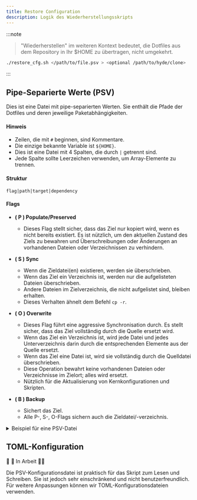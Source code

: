 ```yaml
---
title: Restore Configuration
description: Logik des Wiederherstellungsskripts
---
```


:::note

> "Wiederherstellen" im weiteren Kontext bedeutet, die Dotfiles aus dem Repository in Ihr $HOME zu übertragen, nicht umgekehrt.

```sh
./restore_cfg.sh </path/to/file.psv > <optional /path/to/hyde/clone>
```

:::

## Pipe-Separierte Werte (PSV)

Dies ist eine Datei mit pipe-separierten Werten. Sie enthält die Pfade der Dotfiles und deren jeweilige Paketabhängigkeiten.

#### Hinweis

- Zeilen, die mit `#` beginnen, sind Kommentare.
- Die einzige bekannte Variable ist `${HOME}`.
- Dies ist eine Datei mit 4 Spalten, die durch `|` getrennt sind.
- Jede Spalte sollte Leerzeichen verwenden, um Array-Elemente zu trennen.

#### Struktur

```shell
flag|path|target|dependency
```

#### Flags

- **( P ) Populate/Preserved**

  - Dieses Flag stellt sicher, dass das Ziel nur kopiert wird, wenn es nicht bereits existiert. Es ist nützlich, um den aktuellen Zustand des Ziels zu bewahren und Überschreibungen oder Änderungen an vorhandenen Dateien oder Verzeichnissen zu verhindern.

- **( S ) Sync**

  - Wenn die Zieldatei(en) existieren, werden sie überschrieben.
  - Wenn das Ziel ein Verzeichnis ist, werden nur die aufgelisteten Dateien überschrieben.
  - Andere Dateien im Zielverzeichnis, die nicht aufgelistet sind, bleiben erhalten.
  - Dieses Verhalten ähnelt dem Befehl `cp -r`.

- **( O ) Overwrite**

  - Dieses Flag führt eine aggressive Synchronisation durch. Es stellt sicher, dass das Ziel vollständig durch die Quelle ersetzt wird.
  - Wenn das Ziel ein Verzeichnis ist, wird jede Datei und jedes Unterverzeichnis darin durch die entsprechenden Elemente aus der Quelle ersetzt.
  - Wenn das Ziel eine Datei ist, wird sie vollständig durch die Quelldatei überschrieben.
  - Diese Operation bewahrt keine vorhandenen Dateien oder Verzeichnisse im Zielort; alles wird ersetzt.
  - Nützlich für die Aktualisierung von Kernkonfigurationen und Skripten.

- **( B ) Backup**
  - Sichert das Ziel.
  - Alle P-, S-, O-Flags sichern auch die Zieldatei/-verzeichnis.

<details>
<summary>Beispiel für eine PSV-Datei</summary>

```shell
 Hyde-Kerndateien 
P|${HOME}/.config/hyde|config.toml|hyprland
P|${HOME}/.config/hypr|hyde.conf animations.conf windowrules.conf keybindings.conf userprefs.conf monitors.conf|hyprland
P|${HOME}/.config/hypr|nvidia.conf|hyprland nvidia-utils
P|${HOME}/.config/hypr/themes|theme.conf wallbash.conf colors.conf|hyprland
P|${HOME}/.local/state|hyde|hyprland

S|${HOME}/.config/hypr|hyprland.conf|hyprland
S|${HOME}/.local|bin|hyprland
S|${HOME}/.config|gtk-3.0|nwg-look
S|${HOME}/.config|nwg-look|nwg-look
S|${HOME}/.config|xsettingsd|nwg-look
S|${HOME}|.gtkrc-2.0|nwg-look
S|${HOME}/.config|Kvantum|kvantum
S|${HOME}/.config|qt5ct|qt5ct
S|${HOME}/.config|qt6ct|qt6ct
S|${HOME}/.config/hyde|wallbash|hyprland
S|${HOME}/.config/hypr|animations|hyprland

O|${HOME}/.local/share|hyde|hyprland
O|${HOME}/.local/lib|hyde|hyprland

 Editor 
P|${HOME}/.config/Code - OSS/User|settings.json|code
P|${HOME}/.config/Code/User|settings.json|visual-studio-code-bin
P|${HOME}/.config/VSCodium/User|settings.json|vscodium-bin

 Bar 
P|${HOME}/.config/waybar|config.ctl|waybar
S|${HOME}/.config/waybar|modules config.jsonc theme.css style.css|waybar

 Terminal 
P|${HOME}/.config|lsd|lsd
S|${HOME}/.config|fastfetch|fastfetch
S|${HOME}/.config/kitty|hyde.conf theme.conf|kitty
P|${HOME}/.config/kitty|kitty.conf|kitty

 Shell 
P|${HOME}/.config|fish|fish
P|${HOME}|.zshrc .hyde.zshrc .p10k.zsh|zsh zsh-theme-powerlevel10k pokego-bin
S|${HOME}|.zshenv|zsh zsh-theme-powerlevel10k

 Dateiexplorer 
P|${HOME}/.local/state|dolphinstaterc|dolphin
P|${HOME}/.config|baloofilerc|dolphin
S|${HOME}/.config/menus|applications.menu|dolphin
S|${HOME}/.config|dolphinrc|dolphin
S|${HOME}/.config|kdeglobals|dolphin
S|${HOME}/.local/share/kio/servicemenus|hydewallpaper.desktop|dolphin
S|${HOME}/.local/share/kxmlgui5|dolphin|dolphin
S|${HOME}/.local/share|dolphin|dolphin

 Eingabe 
P|${HOME}/.config|libinput-gestures.conf|libinput-gestures

 Wayland 
P|${HOME}/.config|spotify-flags.conf|spotify
P|${HOME}/.config|code-flags.conf|code
P|${HOME}/.config|code-flags.conf|visual-studio-code-bin
P|${HOME}/.config|vscodium-flags.conf|vscodium-bin
P|${HOME}/.config|electron-flags.conf|electron

 Benachrichtigungen 
S|${HOME}/.config|dunst|dunst

 Gaming 
S|${HOME}/.config|MangoHud|mangohud

 Launcher 
S|${HOME}/.config|rofi|rofi
S|${HOME}/.config|wlogout|wlogout

 Sperrbildschirm 
S|${HOME}/.config|swaylock|swaylock-effects
P|${HOME}/.config/hypr|hyprlock.conf|hyprlock
S|${HOME}/.config/hypr|hyprlock|hyprlock

 Idle-Daemon 
P|${HOME}/.config/hypr|hypridle.conf|hypridle
```

</details>

## TOML-Konfiguration

🚧 🚧 In Arbeit 🚧🚧

Die PSV-Konfigurationsdatei ist praktisch für das Skript zum Lesen und Schreiben. Sie ist jedoch sehr einschränkend und nicht benutzerfreundlich.
Für weitere Anpassungen können wir TOML-Konfigurationsdateien verwenden.
